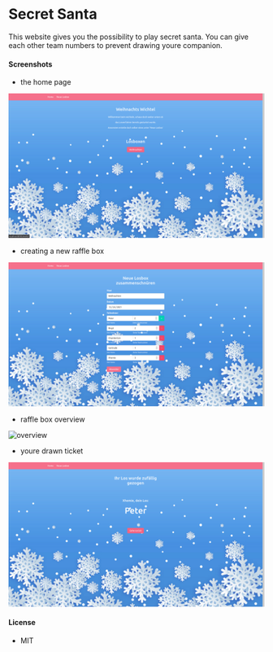 # Secret Santa

This website gives you the possibility to play secret santa.
You can give each other team numbers to prevent drawing youre companion.

#### Screenshots

- the home page

![home](screenshots/home.png)

- creating a new raffle box

![raffle box](screenshots/neue_losbox.png)

- raffle box overview

![overview](screenshots/losbox_übersicht.png)

- youre drawn ticket

![drawn ticket](screenshots/gezogenes_los.png)

#### License

- MIT
